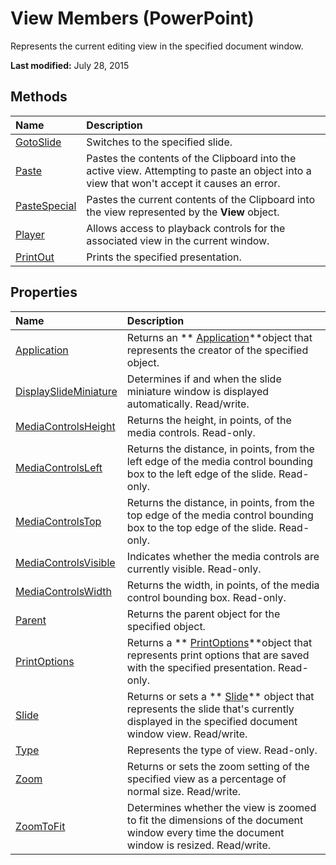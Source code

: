 
# View Members (PowerPoint)
Represents the current editing view in the specified document window.

 **Last modified:** July 28, 2015


## Methods



|**Name**|**Description**|
|:-----|:-----|
| [GotoSlide](bb898aa7-d2b5-0728-90dd-2f4ce399bb21.md)|Switches to the specified slide.|
| [Paste](e7878c74-92d7-8993-9b46-8647c1b59b15.md)|Pastes the contents of the Clipboard into the active view. Attempting to paste an object into a view that won't accept it causes an error. |
| [PasteSpecial](074fb28f-19c6-3c0f-21ae-75012614485e.md)|Pastes the current contents of the Clipboard into the view represented by the  **View** object.|
| [Player](398b3eab-a4a3-89d5-3ba1-626cca1e97eb.md)|Allows access to playback controls for the associated view in the current window.|
| [PrintOut](244da3c5-ddb2-f79c-b8fc-cad4a293defe.md)|Prints the specified presentation.|

## Properties



|**Name**|**Description**|
|:-----|:-----|
| [Application](88ee59e8-8fcc-b933-95d3-399f83485477.md)|Returns an  ** [Application](978c2b99-4271-b953-4283-73b5f3d96f41.md)**object that represents the creator of the specified object.|
| [DisplaySlideMiniature](50781703-1e04-0e95-80d9-2b518130f3eb.md)|Determines if and when the slide miniature window is displayed automatically. Read/write.|
| [MediaControlsHeight](4af9f2a8-2e5d-42ba-f196-e8c1f07fcf47.md)|Returns the height, in points, of the media controls. Read-only.|
| [MediaControlsLeft](8afbdf98-df59-95b5-0705-1d55e1162c62.md)|Returns the distance, in points, from the left edge of the media control bounding box to the left edge of the slide. Read-only.|
| [MediaControlsTop](6a18056b-487a-afe2-9a2c-05dd440c87bc.md)|Returns the distance, in points, from the top edge of the media control bounding box to the top edge of the slide. Read-only.|
| [MediaControlsVisible](7cd6d54e-7a72-0190-47fd-f615313bc17f.md)|Indicates whether the media controls are currently visible. Read-only.|
| [MediaControlsWidth](a8c39937-99c6-82ab-c26c-b700f0ebe613.md)|Returns the width, in points, of the media control bounding box. Read-only.|
| [Parent](04b729f8-3aa0-df73-f711-7878386e7b3c.md)|Returns the parent object for the specified object.|
| [PrintOptions](ee0aeece-e1f9-36ce-1d5d-cec9e0e4046b.md)|Returns a  ** [PrintOptions](19ce56ba-b0d0-4086-db86-e32feade70bd.md)**object that represents print options that are saved with the specified presentation. Read-only.|
| [Slide](18a2f9e0-ae3d-b662-90d4-a0c0de18d073.md)|Returns or sets a  ** [Slide](afe42344-6898-00d2-ecc1-b0ed23a71fe8.md)** object that represents the slide that's currently displayed in the specified document window view. Read/write.|
| [Type](24779d38-87e6-c416-10ec-5dadb44e30b0.md)|Represents the type of view. Read-only.|
| [Zoom](83624f62-0da8-ad96-d887-7f87cb4cacd2.md)|Returns or sets the zoom setting of the specified view as a percentage of normal size. Read/write.|
| [ZoomToFit](b35e3466-c135-bc5f-40d6-0331cf642b12.md)|Determines whether the view is zoomed to fit the dimensions of the document window every time the document window is resized. Read/write.|
